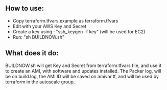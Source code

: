 ## How to use:

* Copy terraform.tfvars.example as terraform.tfvars
* Edit with your AWS Key and Secret
* Create a key using : "ssh_keygen -f key" (will be used for EC2)
* Run: "sh BUILDNOW.sh"

## What does it do:

BUILDNOW.sh will get Key and Secret from terraform.tfvars file, and use it to create an AMI, with
software and updates installed.
The Packer log, will be on build.log, the AMI ID will be saved on amivar.tf, and will be used by
terraform in the autoscale group.
